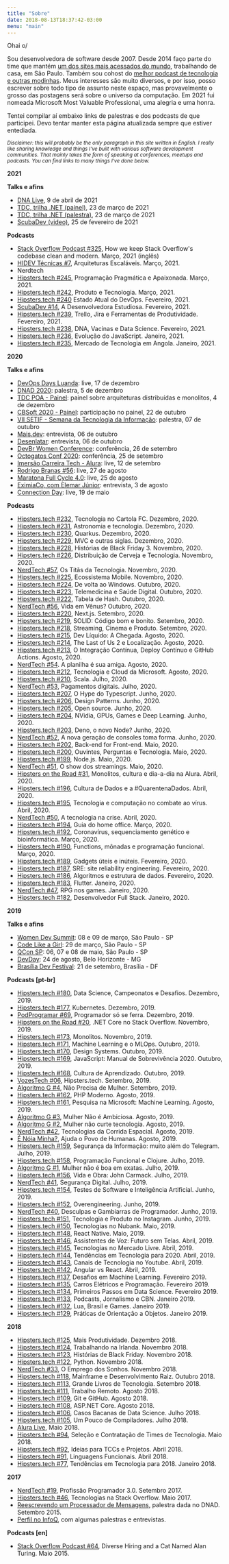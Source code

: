 ```yaml
---
title: "Sobre"
date: 2018-08-13T18:37:42-03:00
menu: "main"
---
```


Ohai o/

Sou desenvolvedora de software desde 2007. Desde 2014 faço parte do time que mantém [um dos sites mais acessados do mundo](https://stackoverflow.com), trabalhando de casa, em São Paulo. Também sou cohost do [melhor podcast de tecnologia e outras modinhas](https://hipsters.tech/sobre/). Meus interesses são muito diversos, e por isso, posso escrever sobre todo tipo de assunto neste espaço, mas provavelmente o grosso das postagens será sobre o universo da computação. Em 2021 fui nomeada Microsoft Most Valuable Professional, uma alegria e uma honra.

Tentei compilar aí embaixo links de palestras e dos podcasts de que participei. Devo tentar manter esta página atualizada sempre que estiver entediada.

<small>*Disclaimer: this will probably be the only paragraph in this site written in English. I really like sharing knowledge and things I've built with various software development communities. That mainly takes the form of speaking at conferences, meetups and podcasts. You can find links to many things I've done below.*</small>

**2021**

**Talks e afins**

- [DNA Live](https://www.youtube.com/channel/UCgwUcrq2_ecJJtsJjdZTpIg), 9 de abril de 2021
- [TDC, trilha .NET (painel)](https://thedevconf.com/tdc/2021/innovation/trilha-dot-net), 23 de março de 2021
- [TDC, trilha .NET (palestra)](https://slides.com/rla4/tdc-2021/), 23 de março de 2021
- [ScubaDev (video)](https://www.youtube.com/watch?v=98-ww2-Kbd4), 25 de fevereiro de 2021

**Podcasts**

- [Stack Overflow Podcast #325](https://stackoverflow.blog/2021/03/30/roberta-arcoverde-stack-overflow-teams-building-tests-best-practices/), How we keep Stack Overflow's codebase clean and modern. Março, 2021 (inglês)
- [HIDEV Técnicas #7](https://anchor.fm/hidevpodcast/episodes/Arquiteturas-Escalveis---Roberta-Arcoverde---TCNICAS-7-erbfks/a-a4q4lbc), Arquiteturas Escaláveis. Março, 2021.
- Nerdtech
- [Hipsters.tech #245](https://hipsters.tech/programacao-pragmatica-e-apaixonada-hipsters-ponto-tech-245/), Programação  Pragmática e Apaixonada. Março, 2021.
- [Hipsters.tech #242](https://hipsters.tech/produto-e-tecnologia-hipsters-ponto-tech-242/), Produto e Tecnologia. Março, 2021.
- [Hipsters.tech #240](https://hipsters.tech/estado-atual-do-devops-hipsters-ponto-tech-240/) Estado Atual do DevOps. Fevereiro, 2021.
- [ScubaDev #14](https://www.scuba.dev.br/2021/02/11/a-desenvolvedora-estudiosa-roberta-arcoverde-scuba-ponto-dev-14/), A Desenvolvedora Estudiosa. Fevereiro, 2021.
- [Hipsters.tech #239](https://hipsters.tech/trello-jira-e-ferramentas-de-produtividade-hipsters-ponto-tech-239/), Trello, Jira e Ferramentas de Produtividade. Fevereiro, 2021.
- [Hipsters.tech #238](https://hipsters.tech/dna-vacinas-e-data-science-hipsters-ponto-tech-238/), DNA, Vacinas e Data Science. Fevereiro, 2021.
- [Hipsters.tech #236](https://hipsters.tech/evolucao-do-javascript-hipsters-ponto-tech-236/), Evolução do JavaScript. Janeiro, 2021.
- [Hipsters.tech #235](https://hipsters.tech/mercado-de-tecnologia-em-angola-hipsters-ponto-tech-235/), Mercado de Tecnologia em Angola. Janeiro, 2021.

**2020**


**Talks e afins**

- [DevOps Days Luanda](https://www.youtube.com/watch?v=-dntLfgTh4U): live, 17 de dezembro
- [DNAD 2020](https://dotnetarchitects.github.io/dnad/): palestra, 5 de dezembro
- [TDC POA - Painel](https://thedevconf.com/tdc/2020/poaonline/trilha-microservices): painel sobre arquiteturas distribuídas e monolitos, 4 de dezembro
- [CBSoft 2020 - Painel](https://www.youtube.com/watch?v=0vlj3E3Bt1U): participação no painel, 22 de outubro
- [VII SETIF - Semana da Tecnologia da Informação](https://www.even3.com.br/setif2020/): palestra, 07 de outubro
- [Mais.dev](https://www.youtube.com/watch?v=7zFcFCKot-o): entrevista, 06 de outubro
- [Desenlatar](https://www.youtube.com/watch?v=2ulwGyfm-HQ): entrevista, 06 de outubro
- [DevBr Women Conference](https://www.sympla.com.br/dwc---devbr-women-conference__963066): conferência, 26 de setembro
- [Octogatos Conf 2020](https://octogatosconf.com/en/): conferência, 25 de setembro
- [Imersão Carreira Tech - Alura](https://www.alura.com.br/imersao-carreira-tech): live, 12 de setembro
- [Rodrigo Branas #56](https://www.youtube.com/watch?v=-cYsHoUfFwE): live, 27 de agosto
- [Maratona Full Cycle 4.0](https://www.youtube.com/watch?v=FZnUtpbKdRQ): live, 25 de agosto
- [EximiaCo, com Elemar Júnior](https://www.youtube.com/watch?v=cFCW6VX0y74): entrevista, 3 de agosto
- [Connection Day](https://www.youtube.com/watch?v=XHdOlzb67d8): live, 19 de maio

**Podcasts**

- [Hipsters.tech #232](https://hipsters.tech/tecnologia-no-cartola-fc-hipsters-ponto-tech-232/), Tecnologia no Cartola FC. Dezembro, 2020.
- [Hipsters.tech #231](https://hipsters.tech/astronomia-hipsters-ponto-tech-231/), Astronomia e tecnologia. Dezembro, 2020.
- [Hipsters.tech #230](https://hipsters.tech/quarkus-hipsters-230/), Quarkus. Dezembro, 2020.
- [Hipsters.tech #229](https://hipsters.tech/mvc-e-outras-siglas-hipsters-229/), MVC e outras siglas. Dezembro, 2020.
- [Hipsters.tech #228](https://hipsters.tech/historias-de-black-friday-3-hipsters-228/), Histórias de Black Friday 3. Novembro, 2020.
- [Hipsters.tech #226](https://hipsters.tech/distribuicao-de-cerveja-e-tecnologia-hipsters-226/), Distribuição de Cerveja e Tecnologia. Novembro, 2020.
- [NerdTech #57](https://jovemnerd.com.br/nerdcast/nerdtech/os-titas-da-tecnologia/), Os Titãs da Tecnologia. Novembro, 2020.
- [Hipsters.tech #225](https://hipsters.tech/ecossistema-mobile-hipsters-225/), Ecossistema Mobile. Novembro, 2020.
- [Hipsters.tech #224](https://hipsters.tech/de-volta-ao-windows-hipsters-ponto-tech-224/), De volta ao Windows. Outubro, 2020.
- [Hipsters.tech #223](https://hipsters.tech/telemedicina-e-saude-digital-hipsters-ponto-tech-223/), Telemedicina e Saúde Digital. Outubro, 2020.
- [Hipsters.tech #222](https://hipsters.tech/tabela-de-hash-hipsters-ponto-tech-222/), Tabela de Hash. Outubro, 2020.
- [NerdTech #56](https://jovemnerd.com.br/nerdcast/nerdtech/vida-em-venus/), Vida em Vênus? Outubro, 2020.
- [Hipsters.tech #220](https://hipsters.tech/nextjs-hipsters-ponto-tech-220/), Next.js. Setembro, 2020.
- [Hipsters.tech #219](https://hipsters.tech/solid-codigo-bom-e-bonito-hipsters-ponto-tech-219/), SOLID: Código bom e bonito. Setembro, 2020.
- [Hipsters.tech #218](https://hipsters.tech/streaming-cinema-e-produto-hipsters-ponto-tech-218/), Streaming, Cinema e Produto. Setembro, 2020.
- [Hipsters.tech #215](https://hipsters.tech/dev-liquido-a-chegada-hipsters-ponto-tech-215/), Dev Líquido: A Chegada. Agosto, 2020.
- [Hipsters.tech #214](https://hipsters.tech/the-last-of-us-2-e-localizacao-hipsters-ponto-tech-214/), The Last of Us 2 e Localização. Agosto, 2020.
- [Hipsters.tech #213](https://hipsters.tech/integracao-continua-deploy-continuo-e-github-actions-hipsters-213/), O Integração Contínua, Deploy Contínuo e GitHub Actions. Agosto, 2020.
- [NerdTech #54](https://jovemnerd.com.br/nerdcast/nerdtech/a-planilha-e-sua-amiga/). A planilha é sua amiga. Agosto, 2020.
- [Hipsters.tech #212](https://hipsters.tech/tecnologia-e-cloud-da-microsoft-hipsters-ponto-tech-212/), Tecnologia e Cloud da Microsoft. Agosto, 2020.
- [Hipsters.tech #210](https://hipsters.tech/scala-hipsters-210/), Scala. Julho, 2020.
- [NerdTech #53](https://jovemnerd.com.br/nerdcast/nerdtech/pagamentos-digitais/), Pagamentos digitais. Julho, 2020.
- [Hipsters.tech #207](https://hipsters.tech/o-hype-do-typescript-hipsters-207/), O Hype do Typescript. Junho, 2020.
- [Hipsters.tech #206](https://hipsters.tech/design-patterns-hipsters-206/), Design Patterns. Junho, 2020.
- [Hipsters.tech #205](https://hipsters.tech/opensource-hipsters-205/), Open source. Junho, 2020.
- [Hipsters.tech #204](https://hipsters.tech/nvidia-gpus-games-e-deep-learning-hipsters-204/), NVidia, GPUs, Games e Deep Learning. Junho, 2020.
- [Hipsters.tech #203](https://hipsters.tech/deno-o-novo-node-hipsters-203/), Deno, o novo Node? Junho, 2020.
- [NerdTech #52](https://jovemnerd.com.br/nerdcast/nerdtech/a-nova-geracao-de-consoles/), A nova geração de consoles toma forma. Junho, 2020.
- [Hipsters.tech #202](https://hipsters.tech/back-end-for-front-end-hipsters-202/), Back-end for Front-end. Maio, 2020.
- [Hipsters.tech #200](https://hipsters.tech/hipsters-ouvintes-perguntas-e-tecnologia-hipsters-200/), Ouvintes, Perguntas e Tecnologia. Maio, 2020.
- [Hipsters.tech #199](https://hipsters.tech/node-js-hipsters-199/), Node.js. Maio, 2020.
- [NerdTech #51](https://jovemnerd.com.br/nerdcast/nerdtech/o-show-dos-streamings/), O show dos streamings. Maio, 2020.
- [Hipsters on the Road #31](https://hipsters.tech/monolitos-cultura-e-dia-a-dia-na-alura-hipsters-on-the-road-31/), Monolitos, cultura e dia-a-dia na Alura. Abril, 2020.
- [Hipsters.tech #196](https://hipsters.tech/cultura-de-dados-e-a-quarentenadados-hipsters-ponto-tech-196/), Cultura de Dados e a #QuarentenaDados. Abril, 2020.
- [Hipsters.tech #195](https://hipsters.tech/tecnologia-e-computacao-no-combate-ao-virus-hipsters-ponto-tech-195/), Tecnologia e computação no combate ao vírus. Abril, 2020.
- [NerdTech #50](https://jovemnerd.com.br/nerdcast/nerdtech/a-tecnologia-na-crise/), A tecnologia na crise. Abril, 2020.
- [Hipsters.tech #194](https://hipsters.tech/guia-do-home-office-hipsters-194/), Guia do home office. Março, 2020.
- [Hipsters.tech #192](https://hipsters.tech/coronavirus-sequenciamento-genetico-e-bioinformatica-hipsters-ponto-tech-192/), Coronavírus, sequenciamento genético e bioinformática. Março, 2020.
- [Hipsters.tech #190](https://hipsters.tech/functions-monadas-e-programacao-funcional-hipsters-190/), Functions, mônadas e programação funcional. Março, 2020.
- [Hipsters.tech #189](https://hipsters.tech/gadgets-uteis-e-inuteis-hipsters-189/), Gadgets úteis e inúteis. Fevereiro, 2020.
- [Hipsters.tech #187](https://hipsters.tech/sre-site-reliability-engineering-hipsters-187/), SRE: site reliability engineering. Fevereiro, 2020.
- [Hipsters.tech #186](https://hipsters.tech/algoritmos-e-estrutura-de-dados-hipsters-186/), Algoritmos e estrutura de dados. Fevereiro, 2020.
- [Hipsters.tech #183](https://hipsters.tech/flutter-hipsters-183/), Flutter. Janeiro, 2020.
- [NerdTech #47](https://jovemnerd.com.br/nerdcast/nerdtech/rpg-nos-games/), RPG nos games. Janeiro, 2020.
- [Hipsters.tech #182](https://hipsters.tech/desenvolvedor-full-stack-hipsters-ponto-tech-182/), Desenvolvedor Full Stack. Janeiro, 2020.

**2019**

**Talks e afins**

- [Women Dev Summit](http://womendevsummit.com/): 08 e 09 de março, São Paulo - SP
- [Code Like a Girl](https://braziljs.org/blog/code-like-a-girl/): 29 de março, São Paulo - SP
- [QCon SP](https://qconsp.com/): 06, 07 e 08 de maio, São Paulo - SP
- [DevDay](https://devday.devisland.com/): 24 de agosto, Belo Horizonte - MG
- [Brasília Dev Festival](https://www.brasiliadevfestival.com.br/): 21 de setembro, Brasília - DF

**Podcasts [pt-br]**

- [Hipsters.tech #180](https://hipsters.tech/data-science-campeonatos-e-desafios-hipsters-ponto-tech-180/), Data Science, Campeonatos e Desafios. Dezembro, 2019.
- [Hipsters.tech #177](https://hipsters.tech/kubernetes-hipsters-177/), Kubernetes. Dezembro, 2019.
- [PodProgramar #69](https://podprogramar.com.br/pp-69-programador-so-se-ferra/), Programador só se ferra. Dezembro, 2019.
- [Hipsters on the Road #20](https://hipsters.tech/net-core-no-stack-overflow-hipsters-on-the-road-20/), .NET Core no Stack Overflow. Novembro, 2019.
- [Hipsters.tech #173](https://hipsters.tech/monolitos-hipsters-173/), Monolitos. Novembro, 2019.
- [Hipsters.tech #171](https://hipsters.tech/machine-learning-e-o-mlops-hipsters-171/), Machine Learning e o MLOps. Outubro, 2019.
- [Hipsters.tech #170](https://hipsters.tech/design-systems-hipsters-170/), Design Systems. Outubro, 2019.
- [Hipsters.tech #169](https://hipsters.tech/javascript-manual-de-sobrevivencia-2020-hipsters-169/), JavaScript: Manual de Sobrevivência 2020. Outubro, 2019.
- [Hipsters.tech #168](https://hipsters.tech/cultura-de-aprendizado-hipsters-168/), Cultura de Aprendizado. Outubro, 2019.
- [VozesTech #06](https://hexatronic.com.br/2019/09/26/vozestech-06-hipster-tech/), Hipsters.tech. Setembro, 2019.
- [Algoritmo G #4](https://www.b9.com.br/shows/mamilos/algoritmo-g-desafios-de-carreira/), Não Precisa de Mulher. Setembro, 2019.
- [Hipsters.tech #162](https://hipsters.tech/php-moderno-hipsters-162/), PHP Moderno. Agosto, 2019.
- [Hipsters.tech #161](https://hipsters.tech/pesquisa-na-microsoft-machine-learning-hipsters-161/), Pesquisa na Microsoft: Machine Learning. Agosto, 2019.
- [Algoritmo G #3](https://www.b9.com.br/shows/mamilos/algoritmo-g-mulher-nao-e-ambiciosa/), Mulher Não é Ambiciosa. Agosto, 2019.
- [Algoritmo G #2](https://www.b9.com.br/112201/algoritmo-g-mulher-nao-curte-tecnologia/), Mulher não curte tecnologia. Agosto, 2019.
- [NerdTech #42](https://jovemnerd.com.br/nerdcast/nerdtech/tecnologias-da-corrida-espacial/), Tecnologias da Corrida Espacial. Agosto, 2019.
- [É Nóia Minha?](https://open.spotify.com/episode/3dymksQ1o0Glp0PfR5dA5R), Ajuda o Povo de Humanas. Agosto, 2019.
- [Hipsters.tech #159](https://hipsters.tech/seguranca-da-informacao-muito-alem-do-telegram-hipsters-159/), Segurança da Informação: muito além do Telegram. Julho, 2019.
- [Hipsters.tech #158](https://hipsters.tech/programacao-funcional-e-clojure-hipsters-158/), Programação Funcional e Clojure. Julho, 2019.
- [Algoritmo G #1](https://www.b9.com.br/111600/algoritmo-g-1-mulher-nao-e-boa-em-exatas/), Mulher não é boa em exatas. Julho, 2019.
- [Hipsters.tech #156](https://hipsters.tech/vida-e-obra-john-carmack-hipsters-ponto-tech-156/), Vida e Obra: John Carmack. Julho, 2019.
- [NerdTech #41](https://jovemnerd.com.br/nerdcast/nerdtech/seguranca-digital/), Segurança Digital. Julho, 2019.
- [Hipsters.tech #154](https://hipsters.tech/testes-de-software-e-inteligencia-artificial-hipsters-154/), Testes de Software e Inteligência Artificial. Junho, 2019.
- [Hipsters.tech #152](https://hipsters.tech/overengineering-hipsters-142/), Overengineering. Junho, 2019.
- [NerdTech #40](https://jovemnerd.com.br/nerdcast/nerdtech/desculpas-e-gambiarras-de-programador/), Desculpas e Gambiarras de Programador. Junho, 2019.
- [Hipsters.tech #151](https://hipsters.tech/tecnologia-e-produto-no-instagram-hipsters-151/), Tecnologia e Produto no Instagram. Junho, 2019.
- [Hipsters.tech #150](https://hipsters.tech/tecnologias-no-nubank-3-anos-depois-hipsters-150/), Tecnologias no Nubank. Maio, 2019.
- [Hipsters.tech #148](https://hipsters.tech/react-native-hipsters-148/), React Native. Maio, 2019.
- [Hipsters.tech #146](https://hipsters.tech/assistentes-de-voz-futuro-sem-telas-hipsters-ponto-tech-146/), Assistentes de Voz: Futuro sem Telas. Abril, 2019.
- [Hipsters.tech #145](https://hipsters.tech/tecnologias-no-mercadolivre-hipsters-ponto-tech-145/), Tecnologias no Mercado Livre. Abril, 2019.
- [Hipsters.tech #144](https://hipsters.tech/tendencias-em-tecnologia-pra-2020-hipsters-144/), Tendências em Tecnologia para 2020. Abril, 2019.
- [Hipsters.tech #143](https://hipsters.tech/canais-de-tecnologia-no-youtube-hipsters-143/), Canais de Tecnologia no Youtube. Abril, 2019.
- [Hipsters.tech #142](https://hipsters.tech/angular-vs-react-hipsters-142/), Angular vs React. Abril, 2019.
- [Hipsters.tech #137](https://hipsters.tech/desafios-em-machine-learning-hipsters-137/), Desafios em Machine Learning. Fevereiro 2019.
- [Hipsters.tech #135](https://hipsters.tech/carros-eletricos-e-programacao-hipsters-135/), Carros Elétricos e Programação. Fevereiro 2019.
- [Hipsters.tech #134](https://hipsters.tech/primeiros-passos-em-data-science-do-excel-e-bi-ao-python-hipsters-134/), Primeiros Passos em Data Science. Fevereiro 2019.
- [Hipsters.tech #133](https://hipsters.tech/podcasts-jornalismo-e-cbn-hipsters-133/), Podcasts, Jornalismo e CBN. Janeiro 2019.
- [Hipsters.tech #132](https://hipsters.tech/lua-brasil-e-games-hipsters-132/), Lua, Brasil e Games. Janeiro 2019.
- [Hipsters.tech #129](https://hipsters.tech/praticas-de-orientacao-a-objetos-hipsters-129/), Práticas de Orientação a Objetos. Janeiro 2019.

**2018**

- [Hipsters.tech #125](https://hipsters.tech/mais-produtividade-hipsters-125/), Mais Produtividade. Dezembro 2018.
- [Hipsters.tech #124](https://hipsters.tech/trabalhando-na-irlanda-hipsters-124/), Trabalhando na Irlanda. Novembro 2018.
- [Hipsters.tech #123](https://hipsters.tech/historias-de-black-friday-hipsters-123/), Histórias de Black Friday. Novembro 2018.
- [Hipsters.tech #122](https://hipsters.tech/python-hipsters-122/), Python. Novembro 2018.
- [NerdTech #33](https://jovemnerd.com.br/nerdcast/nerdtech/o-emprego-dos-sonhos/), O Emprego dos Sonhos. Novembro 2018.
- [Hipsters.tech #118](https://hipsters.tech/mainframe-e-desenvolvimento-raiz-hipsters-118/), Mainframe e Desenvolvimento Raiz. Outubro 2018.
- [Hipsters.tech #113](https://hipsters.tech/grandes-livros-de-tecnologia-hipsters-113), Grande Livros de Tecnologia. Setembro 2018.
- [Hipsters.tech #111](https://hipsters.tech/trabalho-remoto-hipsters-111/), Trabalho Remoto. Agosto 2018.
- [Hipsters.tech #109](https://hipsters.tech/git-e-github-hipsters-109), Git e GitHub. Agosto 2018.
- [Hipsters.tech #108](https://hipsters.tech/asp-net-core-hipsters-108/), ASP.NET Core. Agosto 2018.
- [Hipsters.tech #106](https://hipsters.tech/casos-bacanas-de-data-science-hipsters-106/), Casos Bacanas de Data Science. Julho 2018.
- [Hipsters.tech #105](https://hipsters.tech/um-pouco-de-compiladores-hipsters-ponto-tech-105/), Um Pouco de Compiladores. Julho 2018.
- [Alura Live](https://www.facebook.com/AluraCursosOnline/videos/1665849263529644), Maio 2018.
- [Hipsters.tech #94](https://hipsters.tech/selecao-e-contratacao-de-times-de-tecnologia-hipsters-94/), Seleção e Contratação de Times de Tecnologia. Maio 2018.
- [Hipsters.tech #92](https://hipsters.tech/ideias-para-tccs-e-projetos-hipsters-92), Ideias para TCCs e Projetos. Abril 2018.
- [Hipsters.tech #91](https://hipsters.tech/linguagens-funcionais-hipsters-91/), Linguagens Funcionais. Abril 2018.
- [Hipsters.tech #77](https://hipsters.tech/tendencias-em-tecnologia-para-2018-hipsters-77), Tendências em Tecnologia para 2018. Janeiro 2018.

**2017**

- [NerdTech #19](https://jovemnerd.com.br/nerdcast/nerdtech/profissao-programador-3-0/), Profissão Programador 3.0. Setembro 2017.
- [Hipsters.tech #46](https://hipsters.tech/tecnologias-na-stackoverflow-hipsters-46), Tecnologias na Stack Overflow. Maio 2017.
- [Reescrevendo um Processador de Mensagens](https://www.youtube.com/watch?v=qP4Jb9UBLsQ), palestra dada no DNAD. Setembro 2015.
- [Perfil no InfoQ](https://www.infoq.com/br/profile/Roberta-Arcoverde), com algumas palestras e entrevistas.

**Podcasts [en]**

- [Stack Overflow Podcast #64](https://stackoverflow.blog/2015/05/11/stack-exchange-podcast-64-diverse-hiring-and-a-cat-named-alan-turing/), Diverse Hiring and a Cat Named Alan Turing. Maio 2015.